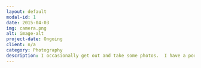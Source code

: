```yaml
---
layout: default
modal-id: 1
date: 2015-04-03
img: camera.png
alt: image-alt
project-date: Ongoing
client: n/a
category: Photography
description: I occasionally get out and take some photos.  I have a porfolio on <a href="http://www.flickr.com/photos/lokulin/">Flickr</a> 
---
```

